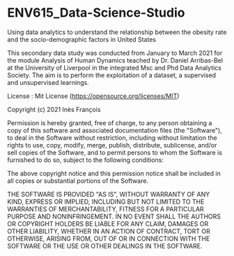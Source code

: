 # ENV615_Data-Science-Studio
Using data analytics to understand the relationship between the obesity rate and the socio-demographic factors in United States

This secondary data study was conducted from January to March 2021 for the module Analysis of Human Dynamics teached by Dr. Daniel Arribas-Bel at the University of Liverpool  in the integrated Msc and Phd Data Analytics Society. The aim is to perform the exploitation of a dataset, a supervised and unsupervised learnings.

License : Mit License (https://opensource.org/licenses/MIT)

Copyright (c) 2021 Inès François

Permission is hereby granted, free of charge, to any person obtaining a copy of this software and associated documentation files (the "Software"), to deal in the Software without restriction, including without limitation the rights to use, copy, modify, merge, publish, distribute, sublicense, and/or sell copies of the Software, and to permit persons to whom the Software is furnished to do so, subject to the following conditions:

The above copyright notice and this permission notice shall be included in all copies or substantial portions of the Software.

THE SOFTWARE IS PROVIDED "AS IS", WITHOUT WARRANTY OF ANY KIND, EXPRESS OR IMPLIED, INCLUDING BUT NOT LIMITED TO THE WARRANTIES OF MERCHANTABILITY, FITNESS FOR A PARTICULAR PURPOSE AND NONINFRINGEMENT. IN NO EVENT SHALL THE AUTHORS OR COPYRIGHT HOLDERS BE LIABLE FOR ANY CLAIM, DAMAGES OR OTHER LIABILITY, WHETHER IN AN ACTION OF CONTRACT, TORT OR OTHERWISE, ARISING FROM, OUT OF OR IN CONNECTION WITH THE SOFTWARE OR THE USE OR OTHER DEALINGS IN THE SOFTWARE.
